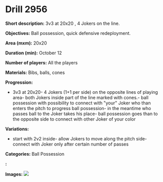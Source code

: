 # Drill 2956

**Short description:**
3v3 at 20x20 , 4 Jokers  on the line.

**Objectives:**
Ball possession, quick defensive redeployment.

**Area (mxm):**
20x20

**Duration (min):**
October 12

**Number of players:**
All the players

**Materials:**
Bibs, balls, cones

**Progression:**
- 3v3 at 20x20- 4 Jokers (1+1 per side)  on the opposite lines of playing area- both Jokers inside part of the line marked with cones.- ball possession with possibility to connect with "your" Joker who than enters the pitch to progress ball possession- in the meantime who passes ball to the Joker takes his place- ball possession goes than to the opposite side to connect with other Joker of your color

**Variations:**
- start with 2v2 inside- allow Jokers to move along the pitch side- connect with Joker only after certain number of passes

**Categories:**
Ball Possession

**:**


**Images:**
![](https://www.coachingfutsal.com/\images\7c1e7627-90af-483b-856b-9de748661b4f_003.png)

